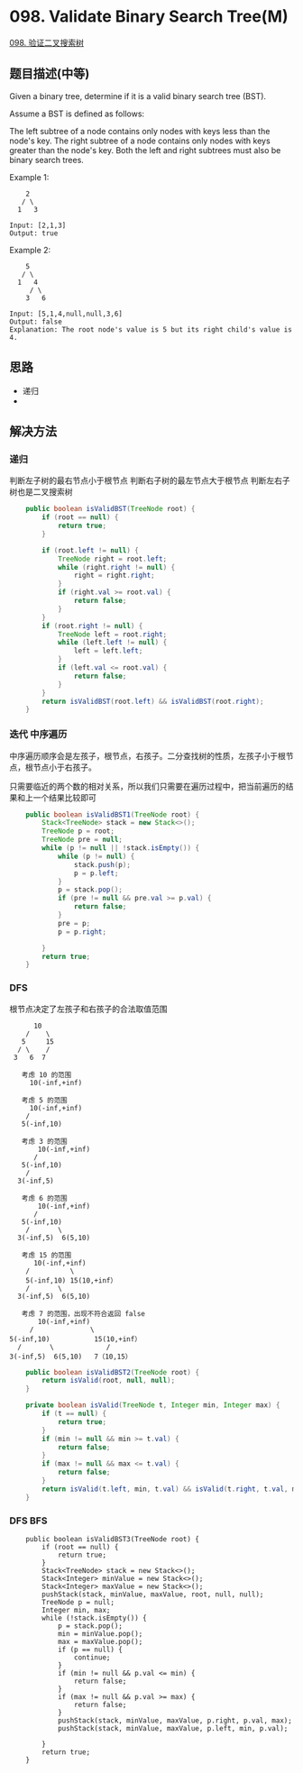 # 098. Validate Binary Search Tree(M)
[098. 验证二叉搜索树](https://leetcode-cn.com/problems/validate-binary-search-tree/)

## 题目描述(中等)
Given a binary tree, determine if it is a valid binary search tree (BST).

Assume a BST is defined as follows:

The left subtree of a node contains only nodes with keys less than the node's key.
The right subtree of a node contains only nodes with keys greater than the node's key.
Both the left and right subtrees must also be binary search trees.
 

Example 1:
```
    2
   / \
  1   3

Input: [2,1,3]
Output: true
```
Example 2:
```
    5
   / \
  1   4
     / \
    3   6

Input: [5,1,4,null,null,3,6]
Output: false
Explanation: The root node's value is 5 but its right child's value is 4.
```

## 思路

- 递归
- 

## 解决方法


### 递归

判断左子树的最右节点小于根节点
判断右子树的最左节点大于根节点
判断左右子树也是二叉搜索树

```java
    public boolean isValidBST(TreeNode root) {
        if (root == null) {
            return true;
        }

        if (root.left != null) {
            TreeNode right = root.left;
            while (right.right != null) {
                right = right.right;
            }
            if (right.val >= root.val) {
                return false;
            }
        }
        if (root.right != null) {
            TreeNode left = root.right;
            while (left.left != null) {
                left = left.left;
            }
            if (left.val <= root.val) {
                return false;
            }
        }
        return isValidBST(root.left) && isValidBST(root.right);
    }
```

### 迭代 中序遍历

中序遍历顺序会是左孩子，根节点，右孩子。二分查找树的性质，左孩子小于根节点，根节点小于右孩子。

只需要临近的两个数的相对关系，所以我们只需要在遍历过程中，把当前遍历的结果和上一个结果比较即可

```java
    public boolean isValidBST1(TreeNode root) {
        Stack<TreeNode> stack = new Stack<>();
        TreeNode p = root;
        TreeNode pre = null;
        while (p != null || !stack.isEmpty()) {
            while (p != null) {
                stack.push(p);
                p = p.left;
            }
            p = stack.pop();
            if (pre != null && pre.val >= p.val) {
                return false;
            }
            pre = p;
            p = p.right;

        }
        return true;
    }
```

### DFS

根节点决定了左孩子和右孩子的合法取值范围

```
      10
    /    \
   5     15
  / \    /  
 3   6  7 

   考虑 10 的范围
     10(-inf,+inf)

   考虑 5 的范围
     10(-inf,+inf)
    /
   5(-inf,10)

   考虑 3 的范围
       10(-inf,+inf)
      /
   5(-inf,10)
    /
  3(-inf,5)  

   考虑 6 的范围
       10(-inf,+inf)
      /
   5(-inf,10)
    /       \
  3(-inf,5)  6(5,10)

   考虑 15 的范围
      10(-inf,+inf)
    /          \
    5(-inf,10) 15(10,+inf）
    /       \
  3(-inf,5)  6(5,10)  

   考虑 7 的范围，出现不符合返回 false
       10(-inf,+inf)
     /              \
5(-inf,10)           15(10,+inf）
  /       \             /
3(-inf,5)  6(5,10)   7（10,15）
```

```java
    public boolean isValidBST2(TreeNode root) {
        return isValid(root, null, null);
    }

    private boolean isValid(TreeNode t, Integer min, Integer max) {
        if (t == null) {
            return true;
        }
        if (min != null && min >= t.val) {
            return false;
        }
        if (max != null && max <= t.val) {
            return false;
        }
        return isValid(t.left, min, t.val) && isValid(t.right, t.val, max);
    }

```

### DFS BFS

```
    public boolean isValidBST3(TreeNode root) {
        if (root == null) {
            return true;
        }
        Stack<TreeNode> stack = new Stack<>();
        Stack<Integer> minValue = new Stack<>();
        Stack<Integer> maxValue = new Stack<>();
        pushStack(stack, minValue, maxValue, root, null, null);
        TreeNode p = null;
        Integer min, max;
        while (!stack.isEmpty()) {
            p = stack.pop();
            min = minValue.pop();
            max = maxValue.pop();
            if (p == null) {
                continue;
            }
            if (min != null && p.val <= min) {
                return false;
            }
            if (max != null && p.val >= max) {
                return false;
            }
            pushStack(stack, minValue, maxValue, p.right, p.val, max);
            pushStack(stack, minValue, maxValue, p.left, min, p.val);

        }
        return true;
    }
```

